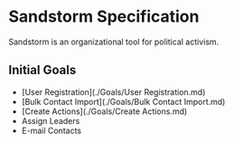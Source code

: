 # Sandstorm Specification

Sandstorm is an organizational tool for political activism.

## Initial Goals

- [User Registration](./Goals/User Registration.md)
- [Bulk Contact Import](./Goals/Bulk Contact Import.md)
- [Create Actions](./Goals/Create Actions.md)
- Assign Leaders
- E-mail Contacts
